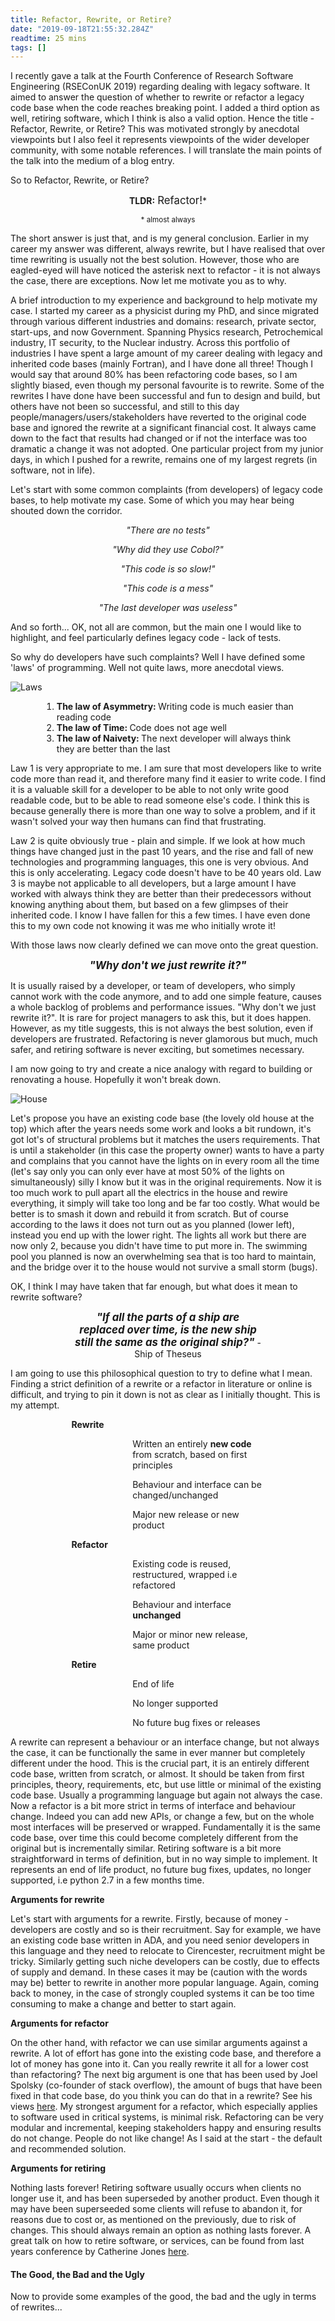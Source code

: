 ```yaml
---
title: Refactor, Rewrite, or Retire?
date: "2019-09-18T21:55:32.284Z"
readtime: 25 mins
tags: []
---
```


I recently gave a talk at the Fourth Conference of Research Software Engineering (RSEConUK 2019) regarding dealing with legacy software. It aimed to answer the question of whether to rewrite or refactor a legacy code base when the code reaches breaking point. I added a third option as well, retiring software, which I think is also a valid option. Hence the title - Refactor, Rewrite, or Retire? This was motivated strongly by anecdotal viewpoints but I also feel it represents viewpoints of the wider developer community, with some notable references. I will translate the main points of the talk into the medium of a blog entry.

So to Refactor, Rewrite, or Retire? 

<p align="center">
    <b>TLDR:</b> <big>Refactor!</big>*
</p>

<p align="center">
    <small>* almost always</small>
</p>

The short answer is just that, and is my general conclusion. Earlier in my career my answer was different, always rewrite, but I have realised that over time rewriting is usually not the best solution. However, those who are eagled-eyed will have noticed the  asterisk next to refactor - it is not always the case, there are exceptions. Now let me motivate you as to why.

A brief introduction to my experience and background to help motivate my case. I started my career as a physicist during my PhD, and since migrated through various different industries and domains: research, private sector, start-ups, and now Government. Spanning Physics research, Petrochemical industry, IT security, to the Nuclear industry. Across this portfolio of industries I have spent a large amount of my career dealing with legacy and inherited code bases (mainly Fortran), and I have done all three! Though I would say that around 80% has been refactoring code bases, so I am slightly biased, even though my personal favourite is to rewrite. Some of the rewrites I have done have been successful and fun to design and build, but others have not been so successful, and still to this day people/managers/users/stakeholders have reverted to the original code base and ignored the rewrite at a significant financial cost. It always came down to the fact that results had changed or if not the interface was too dramatic a change it was not adopted. One particular project from my junior days, in which I pushed for a rewrite, remains one of my largest regrets (in software, not in life).

Let's start with some common complaints (from developers) of legacy code bases, to help motivate my case. Some of which you may hear being shouted down the corridor. 

<p align="center">
<i>"There are no tests"</i> 
</p>

<p align="center">
<i>"Why did they use Cobol?"</i> 
</p>

<p align="center">
<i>"This code is so slow!"</i> 
</p>

<p align="center">
<i>"This code is a mess"</i> 
</p>

<p align="center">
<i>"The last developer was useless"</i> 
</p>

And so forth... OK, not all are common, but the main one I would like to highlight, and feel particularly defines legacy 
code - lack of tests. 

So why do developers have such complaints? Well I have defined some 'laws' of programming. Well not quite laws, more anecdotal views.

![Laws](./laws.png)

<ol style="margin-left:50px;margin-right:50px">
  <li><b>The law of Asymmetry: </b>Writing code is much easier than reading code</li>
  <li><b>The law of Time: </b>Code does not age well</li>
  <li><b>The law of Naivety: </b>The next developer will always think they are better than the last</li>
</ol>

Law 1 is very appropriate to me. I am sure that most developers like to write code more than read it, and therefore many find it easier to write code. I find it is a valuable skill for a developer to be able to not only write good readable code, but to be able to read someone else's code. I think this is because generally there is more than one way to solve a problem, and if it wasn't solved your way then humans can find that frustrating.

Law 2 is quite obviously true - plain and simple. If we look at how much things have changed just in the past 10 years, and the rise and fall of new technologies and programming languages, this one is very obvious. And this is only accelerating. Legacy code doesn't have to be 40 years old.
Law 3 is maybe not applicable to all developers, but a large amount I have worked with always think they are better than their predecessors without knowing anything about them, but based on a few glimpses of their inherited code. I know I have fallen for this a few times. I have even done this to my own code not knowing it was me who initially wrote it!

With those laws now clearly defined we can move onto the great question.

<p align="center">
    <strong><big><i>"Why don't we just rewrite it?"</i></big></strong>
</p>

It is usually raised by a developer, or team of developers, who simply cannot work with the code anymore, and to add one simple feature, causes a whole backlog of problems and performance issues. "Why don't we just rewrite it?". It is rare for project managers to ask this, but it does happen. However, as my title suggests, this is not always the best solution, even if developers are frustrated. Refactoring is never glamorous but much, much safer, and retiring software is never exciting, but sometimes necessary.


I am now going to try and create a nice analogy with regard to building or renovating a house. Hopefully it won't break down. 

![House](./rewrite_house.jpg)

Let's propose you have an existing code base (the lovely old house at the top) which after the years needs some work and looks 
a bit rundown, it's got lot's of structural problems but it matches the users requirements. That is until a stakeholder (in this case the property owner) wants to have a party and complains that you cannot have the lights on in every room all the time (let's say only you can only ever have at most 50% of the lights on simultaneously) silly I know but it was in the original requirements. Now it is too much work to pull apart all the electrics in the house and rewire everything, it simply will take too long and be far too costly. What would be better is to smash it down and rebuild it from scratch. But of course according to the laws it does not turn out as you planned (lower left), instead you end up with the lower right. The lights all work but there are now only 2, because you didn't have time to put more in. The swimming pool you planned is now an overwhelming sea that is too hard to maintain, and the bridge over it to the house would not survive a small storm (bugs). 

OK, I think I may have taken that far enough, but what does it mean to rewrite software?

<p align="center" style="margin-left:20%;margin-right:20%">
    <strong><big><i>
    "If all the parts of a ship are replaced over time, is the new ship still the same as the original ship?" 
    </i></big></strong>
    - Ship of Theseus
</p>

I am going to use this philosophical question to try to define what I mean. 
Finding a strict definition of a rewrite or a refactor in literature or online is difficult, and trying to pin it down is not as clear as I initially thought. This is my attempt. 

<ol style="margin-left:50px;margin-right:50px">
  <ul><b>Rewrite</b>
    <ol style="margin-left:50px;margin-right:50px">
        <ul>Written an entirely <b>new code</b> from scratch, based on first principles</ul>
        <ul>Behaviour and interface can be changed/unchanged</ul>
        <ul>Major new release or new product</ul>
    </ol>
  </ul>
  <ul><b>Refactor</b>
    <ol style="margin-left:50px;margin-right:50px">
        <ul>Existing code is reused, restructured, wrapped i.e refactored</ul>
        <ul>Behaviour and interface <b>unchanged</b></ul>
        <ul>Major or minor new release, same product</ul>
    </ol>
  </ul>
  <ul><b>Retire</b>
    <ol style="margin-left:50px;margin-right:50px">
        <ul>End of life</ul>
        <ul>No longer supported</ul>
        <ul>No future bug fixes or releases</ul>
    </ol>
  </ul>
</ol>


A rewrite can represent a behaviour or an interface change, but not always the case, it can be functionally the same in ever manner but completely different under the hood. This is the crucial part, it is an entirely different code base, written from scratch, or almost. It should be taken from first principles, theory, requirements, etc, but use little or minimal of the existing code base. Usually a programming language but again not always the case. Now a refactor is a bit more strict in terms of interface and behaviour change. Indeed you can add new APIs, or change a few, but on the whole most interfaces will be preserved or wrapped. Fundamentally it is the same code base, over time this could become completely different from the original but is incrementally similar. Retiring software is a bit more straightforward in terms of definition, but in no way simple to implement. It represents an end of life product, no future bug fixes, updates, no longer supported, i.e python 2.7 in a few months time. 

<b>Arguments for rewrite</b>

Let's start with arguments for a rewrite. Firstly, because of money - developers are costly and so is their recruitment. Say for example, we have an existing code base written in ADA, and you need senior developers in this language and they need to relocate to Cirencester, recruitment might be tricky. Similarly getting such niche developers can be costly, due to effects of supply and demand. In these cases it may be (caution with the words may be) better to rewrite in another more popular language. Again, coming back to money, in the case of strongly coupled systems it can be too time consuming to make a change and better to start again.

<b>Arguments for refactor</b>

On the other hand, with refactor we can use similar arguments against a rewrite. A lot of effort has gone into the existing code base, and therefore a lot of money has gone into it. Can you really rewrite it all for a lower cost than refactoring? The next big argument is one that has been used by Joel Spolsky (co-founder of stack overflow), the amount of bugs that have been fixed in that code base, do you think you can do that in a rewrite? See his views [here](https://www.joelonsoftware.com/2000/04/06/things-you-should-never-do-part-i/). My strongest argument for a refactor, which especially applies to software used in critical systems, is minimal risk. Refactoring can be very modular and incremental, keeping stakeholders happy and ensuring results do not change. People do not like change! As I said at the start - the default and recommended solution.

<b>Arguments for retiring</b>

Nothing lasts forever! Retiring software usually occurs when clients no longer use it, and has been superseded by another product. Even though it may have been superseeded some clients will refuse to abandon it, for reasons due to cost or, as mentioned on the previously, due to risk of changes. This should always remain an option as nothing lasts forever. A great talk on how to retire software, or services, can be found from last years conference by Catherine Jones [here](https://drive.google.com/file/d/1qe7urSXo6AFiuSsn-I--0ObTFomxaA-Z/).

<h4>The Good, the Bad and the Ugly</h4>
Now to provide some examples of the good, the bad and the ugly in terms of rewrites...
